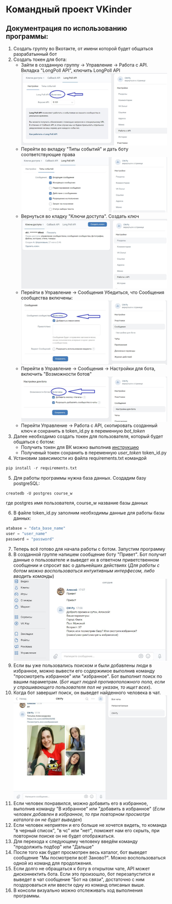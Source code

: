 # Командный проект VKinder
## Документрация по использованию программы:
1. Создать группу во Вкотакте, от имени которой будет общаться разрабатынный бот
2. Создать токен для бота:
    * Зайти в созданную группу -> Управление -> Работа с API. Вкладка "LongPoll API", ключить LongPoll API
    ![LongPoll API enable](LongPollAPI.jpg)
    * Перейти во вкладку "Типы событий" и дать боту соответствующие права
    ![LongPoll API Events](LongPollAPIEvents.jpg)
    * Вернуться во кладку "Ключи доступа". Создать ключ
     ![Create LongPoll API key](CreateLongPollAPI.jpg)
    * Перейти в Управление -> Сообщения Убедиться, что Сообщения сообщества включены:
    ![Enable message](EnableMsg.jpg)
    * Перейти в Управление -> Сообщения -> Настройки для бота, включить "Возможности ботов"
    ![Enable Bot Opportunities](BotOpportunities.jpg)
    * Перейти  Управление -> Работа с API, скопировать созданный ключ и сохранить в token_id.py в переменную *bot_token*
3. Далее необходимо создать токен для пользователя, который будет общаться с ботом:
    * Получить токен для ВК можно выполнив [инструкцию](https://docs.google.com/document/d/1_xt16CMeaEir-tWLbUFyleZl6woEdJt-7eyva1coT3w/edit?usp=sharing)
    * Полученый токен сохранить в переменную *user_token* token_id.py
4. Установим зависимости из файла requirements.txt командой 
```python
pip install -r requirements.txt
```
5. Для работы программы нужна база данных. Создадим базу postgreSQL:
```console
createdb -U postgres course_w
```
где postgres имя пользователя, course_w название базы данных

6. В файле token_id.py заполним необходимы данные для работы базы данных:
```python
atabase = "data_base_name"
user = "user_name"
password = "password"
```
7. Теперь всё готово для начала работы с ботом. Запустим программу
8. В созданной группе напишем сообщение боту "Привет". Бот получит данные о пользователе и выведет их в ответном приветственном сообщении и спросит вас о дальнейших действиях (*Для работы с ботом можно воспользоваться интуитивным интерфесом, либо вводить команды*)
![Hi bot](HImsg.jpg)
9. Если вы уже пользовались поиском и были добавлены люди в избранное, можно вывести его содержимое выполнив команду "просмотреть избранное" или "избранное". Бот выполнит поиск по вашим параметрам. (*Бот ищет людей противоположного пола, если у спрашивающего пользователя пол не указан, то ищет всех*).
10. Когда бот завершит поиск, он выведет найденного человека в чат.
![View catalog](ViewCatalog.jpg)
11. Если человек понравился, можно добавить его в избранное, выполнив команду "В избранное" или "добавить в избранное" (*Если человек добавлен в избранное, то при повторном просмотре каталога он не будет выведен*)
12. Если человек неприятен и его больше не хочется видеть, то команда "в черный список", "в чс" или "нет", поможет нам его скрыть, при повторном поиске он не будет отображаться.
13. Для перехода к следующему человеку введём команду "продолжить подбор" или "Дальше"
14. После того как будет просмотрен весь каталог, бот выведет сообщение "Мы посмотрели всё! Заново?". Можно воспользоваться одной из команд для продолжения.
15. Если долго не обращаться к боту в открытом чате, API может дисконнектить бота. Если это произошло, бот перезапустится и выведет в чат сообщение "Бот на связи", достаточно с ним поздороваться или ввести одну из команд описаных выше.
16. В консоли визуально можно отслеживать ход выполнения программы.
